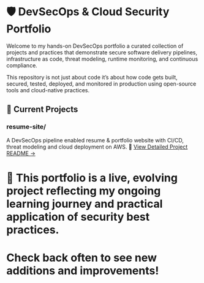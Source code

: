 # 🛡️ DevSecOps & Cloud Security Portfolio
Welcome to my hands-on DevSecOps portfolio a curated collection of projects and practices that demonstrate secure software delivery pipelines, infrastructure as code, threat modeling, runtime monitoring, and continuous compliance.

This repository is not just about code it’s about how code gets built, secured, tested, deployed, and monitored in production using open-source tools and cloud-native practices.

## 🔄 Current Projects

### resume-site/
A DevSecOps pipeline enabled resume & portfolio website with CI/CD, threat modeling and cloud deployment on AWS.
📄 [View Detailed Project README →](./resume-site/README.md)



# 🚧 This portfolio is a live, evolving project reflecting my ongoing learning journey and practical application of security best practices.
# Check back often to see new additions and improvements!